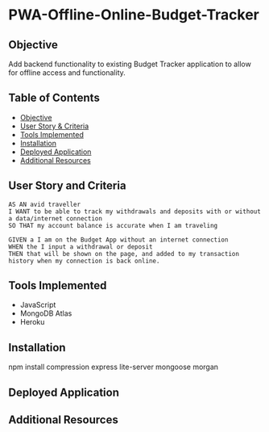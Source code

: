 # PWA-Offline-Online-Budget-Tracker

## Objective

Add backend functionality to existing Budget Tracker application to allow for offline access and functionality.

## Table of Contents

* [Objective](#objective)
* [User Story & Criteria](#user-story-and-criteria)
* [Tools Implemented](#tools-implemented)
* [Installation](#installation)
* [Deployed Application](#deployed-application)
* [Additional Resources](#additional-resources)

## User Story and Criteria
```
AS AN avid traveller
I WANT to be able to track my withdrawals and deposits with or without a data/internet connection
SO THAT my account balance is accurate when I am traveling

GIVEN a I am on the Budget App without an internet connection
WHEN the I input a withdrawal or deposit
THEN that will be shown on the page, and added to my transaction history when my connection is back online.
```

## Tools Implemented

* JavaScript
* MongoDB Atlas
* Heroku

## Installation

npm install compression express lite-server mongoose morgan

## Deployed Application

## Additional Resources